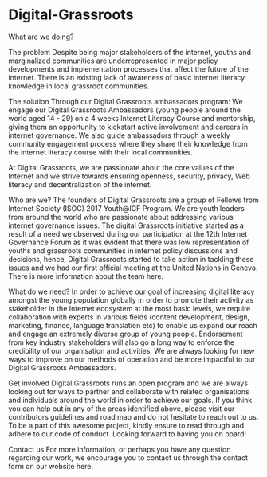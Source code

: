 # Digital-Grassroots
What are we doing?

The problem
Despite being major stakeholders of the internet, youths and marginalized communities are underrepresented in major policy developments and implementation processes that affect the future of the internet.
There is an existing lack of awareness of basic internet literacy knowledge in local grassroot communities.

The solution 
Through our Digital Grassroots ambassadors program:
 We engage our Digital Grassroots Ambassadors (young people around the world aged 14 - 29) on a 4 weeks Internet Literacy Course and mentorship, giving them an opportunity to kickstart active involvement and careers in internet governance. 
We also guide ambassadors through a weekly community engagement process where they share their knowledge from the internet literacy course with their local communities. 

At Digital Grassroots, we are passionate about the core values of the Internet and we strive towards ensuring openness, security, privacy, Web literacy and decentralization of the internet.


Who are we?
The founders of Digital Grassroots are a group of Fellows from Internet Society (ISOC) 2017 Youth@IGF Program. We are youth leaders from around the world who are passionate about addressing various internet governance issues. The digital Grassroots initiative started as a result of a need we observed during our participation at the 12th Internet Governance Forum as it was evident that there was low representation of youths and grassroots communities in internet policy discussions and decisions, hence, Digital Grassroots started to take action in tackling these issues and we had our first official meeting at the United Nations in Geneva. There is more information about the team here. 


What do we need?
In order to achieve our goal of increasing digital literacy amongst the young population globally in order to promote their activity as stakeholder in the Internet ecosystem at the most basic levels, we require collaboration with experts in various fields (content development, design, marketing, finance, language translation etc) to enable us expand our reach and engage an extremely diverse group of young people. Endorsement from key industry stakeholders will also go a long way to enforce the credibility of our organisation and activities. We are always looking for new ways to improve on our methods of operation and be more impactful to our Digital Grassroots Ambassadors. 

Get involved 
Digital Grassroots runs an open program and we are always looking out for ways to partner and collaborate with related organisations and individuals around the world in order to achieve our goals. If you think you can help out in any of the areas identified above, please visit our contributors guidelines and road map and do not hesitate to reach out to us. To be a part of this awesome project, kindly ensure to read through and adhere to our code of conduct.
Looking forward to having you on board!


Contact us
For more information, or perhaps you have any question regarding our work, we encourage you to contact us through the contact form on our website here. 


